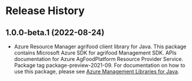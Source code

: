 # Release History

## 1.0.0-beta.1 (2022-08-24)

- Azure Resource Manager agrifood client library for Java. This package contains Microsoft Azure SDK for agrifood Management SDK. APIs documentation for Azure AgFoodPlatform Resource Provider Service. Package tag package-preview-2021-09. For documentation on how to use this package, please see [Azure Management Libraries for Java](https://aka.ms/azsdk/java/mgmt).
